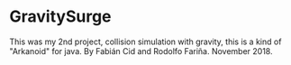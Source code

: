 # GravitySurge

This was my 2nd project, collision simulation with gravity, this is a kind of "Arkanoid" for java.
By Fabián Cid and Rodolfo Fariña.
November 2018.

